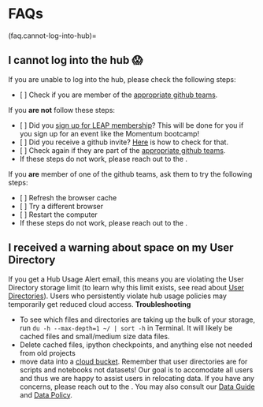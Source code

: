 # FAQs

(faq.cannot-log-into-hub)=

## I cannot log into the hub 😱

If you are unable to log into the hub, please check the following steps:

- \[ \] Check if you are member of the [appropriate github teams](users.categories).

If you **are not** follow these steps:

- \[ \] Did you [sign up for LEAP membership](users.membership.apply)? This will be done for you if you sign up for an event like the Momentum bootcamp!
- \[ \] Did you receive a github invite? [Here](users.membership.invite) is how to check for that.
- \[ \] Check again if they are part of the [appropriate github teams](users.categories).
- If these steps do not work, please reach out to the [](support.data_compute_team).

If you **are** member of one of the github teams, ask them to try the following steps:

- \[ \] Refresh the browser cache
- \[ \] Try a different browser
- \[ \] Restart the computer
- If these steps do not work, please reach out to the [](support.data_compute_team).

## I received a warning about space on my User Directory
If you get a Hub Usage Alert email, this means you are violating the User Directory storage limit (to learn why this limit exists, see read about [User Directories](hub.guide.data.user_dir)). Users who persistently violate hub usage policies may temporarily get reduced cloud access. 
**Troubleshooting**
- To see which files and directories are taking up the bulk of your storage, run `du -h --max-depth=1 ~/ | sort -h` in Terminal. It will likely be cached files and small/medium size data files. 
- Delete cached files, ipython checkpoints, and anything else not needed from old projects
- move data into a [cloud bucket](https://leap-stc.github.io/leap-pangeo/jupyterhub.html#leap-pangeo-cloud-storage-buckets). Remember that user directories are for scripts and notebooks not datasets! 
Our goal is to accomodate all users and thus we are happy to assist users in relocating data.  If you have any concerns, please reach out to the [](support.data_compute_team). You may also consult our [Data Guide](guide.hub.data) and [Data Policy](./../policies/data_policy). 
